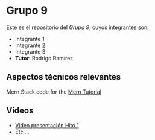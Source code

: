 # Grupo 9
Este es el repositorio del *Grupo 9*, cuyos integrantes son:
* Integrante 1
* Integrante 2
* Integrante 3
* **Tutor**: Rodrigo Ramírez


## Aspectos técnicos relevantes
Mern Stack code for the [Mern Tutorial](https://www.mongodb.com/languages/mern-stack-tutorial)

## Videos
* [Video presentación Hito 1](https://www.youtube.com/)
* Etc ...
